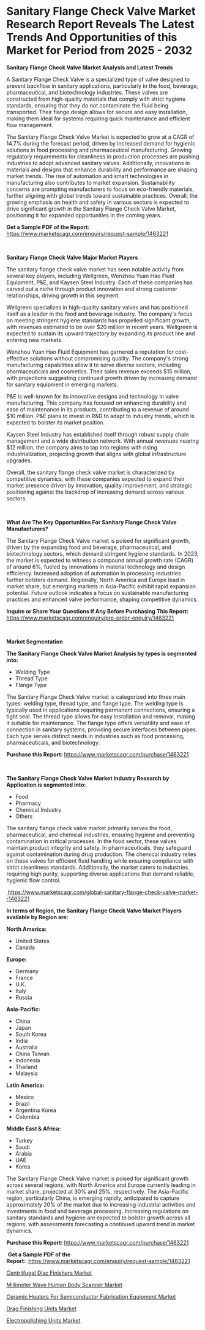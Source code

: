 <p><h1>Sanitary Flange Check Valve Market Research Report Reveals The Latest Trends And Opportunities of this Market for Period from 2025 - 2032</h1></p><p><strong>Sanitary Flange Check Valve Market Analysis and Latest Trends</strong></p>
<p><p>A Sanitary Flange Check Valve is a specialized type of valve designed to prevent backflow in sanitary applications, particularly in the food, beverage, pharmaceutical, and biotechnology industries. These valves are constructed from high-quality materials that comply with strict hygiene standards, ensuring that they do not contaminate the fluid being transported. Their flange design allows for secure and easy installation, making them ideal for systems requiring quick maintenance and efficient flow management.</p><p>The Sanitary Flange Check Valve Market is expected to grow at a CAGR of 14.7% during the forecast period, driven by increased demand for hygienic solutions in food processing and pharmaceutical manufacturing. Growing regulatory requirements for cleanliness in production processes are pushing industries to adopt advanced sanitary valves. Additionally, innovations in materials and designs that enhance durability and performance are shaping market trends. The rise of automation and smart technologies in manufacturing also contributes to market expansion. Sustainability concerns are prompting manufacturers to focus on eco-friendly materials, further aligning with global trends toward sustainable practices. Overall, the growing emphasis on health and safety in various sectors is expected to drive significant growth in the Sanitary Flange Check Valve Market, positioning it for expanded opportunities in the coming years.</p></p>
<p><strong>Get a Sample PDF of the Report:&nbsp;</strong> <a href="https://www.marketscagr.com/enquiry/request-sample/1463221?utm_campaign=2115&utm_medium=2&utm_source=Github&utm_content=ia&utm_term=12042025&utm_id=sanitary-flange-check-valve">https://www.marketscagr.com/enquiry/request-sample/1463221</a></p>
<p>&nbsp;</p>
<p><strong>Sanitary Flange Check Valve Major Market Players</strong></p>
<p><p>The sanitary flange check valve market has seen notable activity from several key players, including Wellgreen, Wenzhou Yuan Hao Fluid Equipment, P&E, and Kaysen Steel Industry. Each of these companies has carved out a niche through product innovation and strong customer relationships, driving growth in this segment.</p><p>Wellgreen specializes in high-quality sanitary valves and has positioned itself as a leader in the food and beverage industry. The company's focus on meeting stringent hygiene standards has propelled significant growth, with revenues estimated to be over $20 million in recent years. Wellgreen is expected to sustain its upward trajectory by expanding its product line and entering new markets.</p><p>Wenzhou Yuan Hao Fluid Equipment has garnered a reputation for cost-effective solutions without compromising quality. The company's strong manufacturing capabilities allow it to serve diverse sectors, including pharmaceuticals and cosmetics. Their sales revenue exceeds $15 million, with projections suggesting continued growth driven by increasing demand for sanitary equipment in emerging markets.</p><p>P&E is well-known for its innovative designs and technology in valve manufacturing. This company has focused on enhancing durability and ease of maintenance in its products, contributing to a revenue of around $10 million. P&E plans to invest in R&D to adapt to industry trends, which is expected to bolster its market position.</p><p>Kaysen Steel Industry has established itself through robust supply chain management and a wide distribution network. With annual revenues nearing $12 million, the company aims to tap into regions with rising industrialization, projecting growth that aligns with global infrastructure upgrades.</p><p>Overall, the sanitary flange check valve market is characterized by competitive dynamics, with these companies expected to expand their market presence driven by innovation, quality improvement, and strategic positioning against the backdrop of increasing demand across various sectors.</p></p>
<p>&nbsp;</p>
<p><strong>What Are The Key Opportunities For Sanitary Flange Check Valve Manufacturers?</strong></p>
<p><p>The Sanitary Flange Check Valve market is poised for significant growth, driven by the expanding food and beverage, pharmaceutical, and biotechnology sectors, which demand stringent hygiene standards. In 2023, the market is expected to witness a compound annual growth rate (CAGR) of around 6%, fueled by innovations in material technology and design efficiency. Increased adoption of automation in processing industries further bolsters demand. Regionally, North America and Europe lead in market share, but emerging markets in Asia-Pacific exhibit rapid expansion potential. Future outlook indicates a focus on sustainable manufacturing practices and enhanced valve performance, shaping competitive dynamics.</p></p>
<p><strong>Inquire or Share Your Questions If Any Before Purchasing This Report:</strong> <a href="https://www.marketscagr.com/enquiry/pre-order-enquiry/1463221?utm_campaign=2115&utm_medium=2&utm_source=Github&utm_content=ia&utm_term=12042025&utm_id=sanitary-flange-check-valve">https://www.marketscagr.com/enquiry/pre-order-enquiry/1463221</a></p>
<p>&nbsp;</p>
<p><strong>Market Segmentation</strong></p>
<p><strong>The Sanitary Flange Check Valve Market Analysis by types is segmented into:</strong></p>
<p><ul><li>Welding Type</li><li>Thread Type</li><li>Flange Type</li></ul></p>
<p><p>The Sanitary Flange Check Valve market is categorized into three main types: welding type, thread type, and flange type. The welding type is typically used in applications requiring permanent connections, ensuring a tight seal. The thread type allows for easy installation and removal, making it suitable for maintenance. The flange type offers versatility and ease of connection in sanitary systems, providing secure interfaces between pipes. Each type serves distinct needs in industries such as food processing, pharmaceuticals, and biotechnology.</p></p>
<p><strong>Purchase this Report:&nbsp;</strong><a href="https://www.marketscagr.com/purchase/1463221?utm_campaign=2115&utm_medium=2&utm_source=Github&utm_content=ia&utm_term=12042025&utm_id=sanitary-flange-check-valve">https://www.marketscagr.com/purchase/1463221</a></p>
<p>&nbsp;</p>
<p><strong>The Sanitary Flange Check Valve Market Industry Research by Application is segmented into:</strong></p>
<p><ul><li>Food</li><li>Pharmacy</li><li>Chemical Industry</li><li>Others</li></ul></p>
<p><p>The sanitary flange check valve market primarily serves the food, pharmaceutical, and chemical industries, ensuring hygiene and preventing contamination in critical processes. In the food sector, these valves maintain product integrity and safety. In pharmaceuticals, they safeguard against contamination during drug production. The chemical industry relies on these valves for efficient fluid handling while ensuring compliance with strict cleanliness standards. Additionally, the market caters to industries requiring high purity, supporting diverse applications that demand reliable, hygienic flow control.</p></p>
<p><a href="https://www.marketscagr.com/global-sanitary-flange-check-valve-market-r1463221?utm_campaign=2115&utm_medium=2&utm_source=Github&utm_content=ia&utm_term=12042025&utm_id=sanitary-flange-check-valve">&nbsp;https://www.marketscagr.com/global-sanitary-flange-check-valve-market-r1463221</a></p>
<p><strong>In terms of Region, the Sanitary Flange Check Valve Market Players available by Region are:</strong></p>
<p>
    <p> <strong> North America: </strong>
        <ul>
            <li>United States</li>
            <li>Canada</li>
        </ul>
        </p> 
    <p> <strong> Europe: </strong>
        <ul>
            <li>Germany</li>
            <li>France</li>
            <li>U.K.</li>
            <li>Italy</li>
            <li>Russia</li>
        </ul>
        </p> 
    <p> <strong> Asia-Pacific: </strong>
        <ul>
            <li>China</li>
            <li>Japan</li>
            <li>South Korea</li>
            <li>India</li>
            <li>Australia</li>
            <li>China Taiwan</li>
            <li>Indonesia</li>
            <li>Thailand</li>
            <li>Malaysia</li>
        </ul>
        </p> 
    <p> <strong> Latin America: </strong>
        <ul>
            <li>Mexico</li>
            <li>Brazil</li>
            <li>Argentina Korea</li>
            <li>Colombia</li>
        </ul>
        </p> 
    <p> <strong> Middle East & Africa: </strong>
        <ul>
            <li>Turkey</li>
            <li>Saudi</li>
            <li>Arabia</li>
            <li>UAE</li>
            <li>Korea</li>
        </ul>
    </p>
    </p>
<p><p>The Sanitary Flange Check Valve market is poised for significant growth across several regions, with North America and Europe currently leading in market share, projected at 30% and 25%, respectively. The Asia-Pacific region, particularly China, is emerging rapidly, anticipated to capture approximately 20% of the market due to increasing industrial activities and investments in food and beverage processing. Increasing regulations on sanitary standards and hygiene are expected to bolster growth across all regions, with assessments forecasting a continued upward trend in market dynamics.</p></p>
<p><strong>Purchase this Report: </strong><a href="https://www.marketscagr.com/purchase/1463221?utm_campaign=2115&utm_medium=2&utm_source=Github&utm_content=ia&utm_term=12042025&utm_id=sanitary-flange-check-valve">https://www.marketscagr.com/purchase/1463221</a></p>
<p>&nbsp;<strong>Get a Sample PDF of the Report:&nbsp;&nbsp;</strong><a href="https://www.marketscagr.com/enquiry/request-sample/1463221?utm_campaign=2115&utm_medium=2&utm_source=Github&utm_content=ia&utm_term=12042025&utm_id=sanitary-flange-check-valve">https://www.marketscagr.com/enquiry/request-sample/1463221</a></p>
<p><strong></strong></p>
<p><p><a href="https://github.com/helmeludu/Market-Research-Report-List-1/blob/main/centriifugal-disc-finishers-market.md?utm_campaign=2115&utm_medium=2&utm_source=Github&utm_content=ia&utm_term=12042025&utm_id=sanitary-flange-check-valve">Centriifugal Disc Finishers Market</a></p><p><a href="https://github.com/ssaradulai/Market-Research-Report-List-1/blob/main/millimeter-wave-human-body-scanner-market.md?utm_campaign=2115&utm_medium=2&utm_source=Github&utm_content=ia&utm_term=12042025&utm_id=sanitary-flange-check-valve">Millimeter Wave Human Body Scanner Market</a></p><p><a href="https://github.com/taveyasenay/Market-Research-Report-List-1/blob/main/ceramic-heaters-for-semiconductor-fabrication-equipment-market.md?utm_campaign=2115&utm_medium=2&utm_source=Github&utm_content=ia&utm_term=12042025&utm_id=sanitary-flange-check-valve">Ceramic Heaters For Semiconductor Fabrication Equipment Market</a></p><p><a href="https://github.com/dukerghostki/Market-Research-Report-List-1/blob/main/drag-finishing-units-market.md?utm_campaign=2115&utm_medium=2&utm_source=Github&utm_content=ia&utm_term=12042025&utm_id=sanitary-flange-check-valve">Drag Finishing Units Market</a></p><p><a href="https://github.com/keohannchavo/Market-Research-Report-List-1/blob/main/electropolishing-units-market.md?utm_campaign=2115&utm_medium=2&utm_source=Github&utm_content=ia&utm_term=12042025&utm_id=sanitary-flange-check-valve">Electropolishing Units Market</a></p></p>